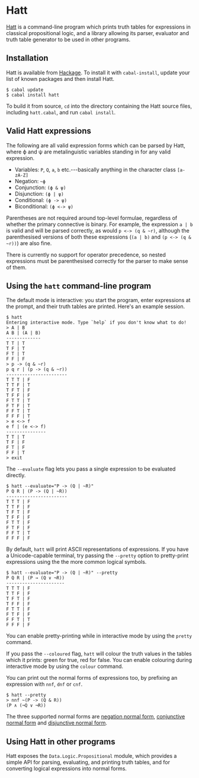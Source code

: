 Hatt
====

[Hatt] is a command-line program which prints truth tables for expressions in
classical propositional logic, and a library allowing its parser, evaluator and
truth table generator to be used in other programs.


Installation
------------

Hatt is available from [Hackage]. To install it with `cabal-install`, update
your list of known packages and then install Hatt.

    $ cabal update
    $ cabal install hatt

To build it from source, `cd` into the directory containing the Hatt source
files, including `hatt.cabal`, and run `cabal install`.


Valid Hatt expressions
----------------------

The following are all valid expression forms which can be parsed by Hatt, where
ϕ and ψ are metalinguistic variables standing in for any valid expression.

* Variables: `P`, `Q`, `a`, `b` etc.---basically anything in the character
  class `[a-zA-Z]`
* Negation: `~ϕ`
* Conjunction: `(ϕ & ψ)`
* Disjunction: `(ϕ | ψ)`
* Conditional: `(ϕ -> ψ)`
* Biconditional: `(ϕ <-> ψ)`

Parentheses are not required around top-level formulae, regardless of whether
the primary connective is binary. For example, the expression `a | b` is valid
and will be parsed correctly, as would `p <-> (q & ~r)`, although the
parenthesised versions of both these expressions (`(a | b)` and
`(p <-> (q & ~r))`) are also fine.

There is currently no support for operator precedence, so nested expressions
must be parenthesised correctly for the parser to make sense of them.


Using the `hatt` command-line program
-------------------------------------

The default mode is interactive: you start the program, enter expressions at
the prompt, and their truth tables are printed. Here's an example session.

    $ hatt
    Entering interactive mode. Type `help` if you don't know what to do!
    > A | B
    A B | (A | B)
    -------------
    T T | T
    T F | T
    F T | T
    F F | F
    > p -> (q & ~r)
    p q r | (p -> (q & ~r))
    -----------------------
    T T T | F
    T T F | T
    T F T | F
    T F F | F
    F T T | T
    F T F | T
    F F T | T
    F F F | T
    > e <-> f
    e f | (e <-> f)
    ---------------
    T T | T
    T F | F
    F T | F
    F F | T
    > exit

The `--evaluate` flag lets you pass a single expression to be evaluated
directly.

    $ hatt --evaluate="P -> (Q | ~R)"
    P Q R | (P -> (Q | ~R))
    -----------------------
    T T T | F
    T T F | F
    T F T | F
    T F F | F
    F T T | F
    F T F | F
    F F T | T
    F F F | F

By default, `hatt` will print ASCII representations of expressions. If you have
a Unicode-capable terminal, try passing the `--pretty` option to pretty-print
expressions using the the more common logical symbols.

    $ hatt --evaluate="P -> (Q | ~R)" --pretty
    P Q R | (P → (Q ∨ ¬R))
    ----------------------
    T T T | F
    T T F | F
    T F T | F
    T F F | F
    F T T | F
    F T F | F
    F F T | T
    F F F | F

You can enable pretty-printing while in interactive mode by using the `pretty`
command.

If you pass the `--coloured` flag, `hatt` will colour the truth values in the
tables which it prints: green for true, red for false. You can enable colouring
during interactive mode by using the `colour` command.

You can print out the normal forms of expressions too, by prefixing an
expression with `nnf`, `dnf` or `cnf`.

    $ hatt --pretty
    > nnf ~(P -> (Q & R))
    (P ∧ (¬Q ∨ ¬R))

The three supported normal forms are [negation normal form], [conjunctive normal
form] and [disjunctive normal form].


Using Hatt in other programs
----------------------------

Hatt exposes the `Data.Logic.Propositional` module, which provides a simple API
for parsing, evaluating, and printing truth tables, and for converting logical
expressions into normal forms.


[Hatt]:    http://extralogical.net/projects/hatt
[Hackage]: http://hackage.haskell.org/
[negation normal form]: http://en.wikipedia.org/wiki/Negation_normal_form
[conjunctive normal form]: http://en.wikipedia.org/wiki/Conjunctive_normal_form
[disjunctive normal form]: http://en.wikipedia.org/wiki/Disjunctive_normal_form
